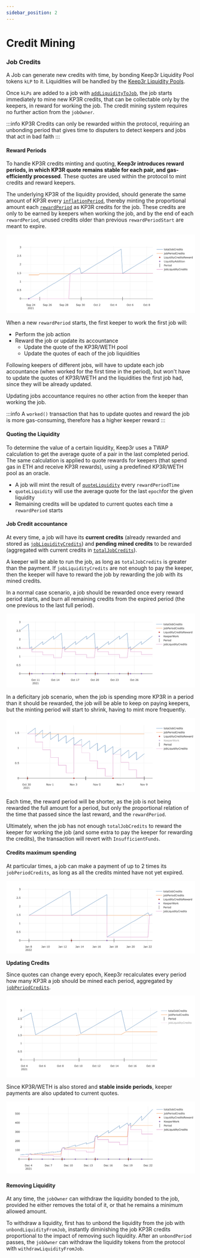 ```yaml
---
sidebar_position: 2
---
```

# Credit Mining

### Job Credits

A Job can generate new credits with time, by bonding Keep3r Liquidity Pool tokens `kLP` to it. Liquidities will be handled by the [Keep3r Liquidity Pools](../keep3r-liquidity-pools/README.md).

Once `kLPs` are added to a job with [`addLiquidityToJob`](../../technical/peripherals/IKeep3rJobFundableLiquidity.md#addliquiditytojob-address-_job-address-_liquidity-uint256-_amount-external), the job starts immediately to mine new KP3R credits, that can be collectable only by the keepers, in reward for working the job. The credit mining system requires no further action from the `jobOwner`.

:::info
KP3R Credits can only be rewarded within the protocol, requiring an unbonding period that gives time to disputers to detect keepers and jobs that act in bad faith
:::

#### Reward Periods

To handle KP3R credits minting and quoting, **Keep3r introduces reward periods, in which KP3R quote remains stable for each pair, and gas-efficiently processed**. These quotes are used within the protocol to mint credits and reward keepers.

The underlying KP3R of the liquidity provided, should generate the same amount of KP3R every [`inflationPeriod`](../../technical/peripherals/IKeep3rParameters.md#inflationperiod-uint256-_period-external), thereby minting the proportional amount each [`rewardPeriod`](../../technical/peripherals/IKeep3rParameters.md#rewardperiodtime-uint256-_days-external) as KP3R credits for the job. These credits are only to be earned by keepers when working the job, and by the end of each `rewardPeriod`, unused credits older than previous `rewardPeriodStart` are meant to expire.

![Credit mining without work](./img/image-4.png)

When a new `rewardPeriod` starts, the first keeper to work the first job will:

* Perform the job action
* Reward the job or update its accountance
  * Update the quote of the KP3R/WETH pool
  * Update the quotes of each of the job liquidities

Following keepers of different jobs, will have to update each job accountance \(when worked for the first time in the period\), but won't have to update the quotes of KP3R/WETH and the liquidities the first job had, since they will be already updated. 

Updating jobs accountance requires no other action from the keeper than working the job.

:::info
A `worked()` transaction that has to update quotes and reward the job is more gas-consuming, therefore has a higher keeper reward
:::

#### Quoting the Liquidity

To determine the value of a certain liquidity, Keep3r uses a TWAP calculation to get the average quote of a pair in the last completed period. The same calculation is applied to quote rewards for keepers \(that spend gas in ETH and receive KP3R rewards\), using a predefined KP3R/WETH pool as an oracle.

* A job will mint the result of [`quoteLiquidity`](../../technical/peripherals/IKeep3rJobFundableLiquidity.md#quoteliquidity-address-_liquidity-uint256-_amount-uint256-_periodcredits-external) every `rewardPeriodTime` 
* `quoteLiquidity` will use the average quote for the last `epoch`for the given liquidity
* Remaining credits will be updated to current quotes each time a `rewardPeriod` starts

#### Job Credit accountance

At every time, a job will have its **current credits** \(already rewarded and stored as [`jobLiquidityCredits`](../../technical/peripherals/IKeep3rJobFundableLiquidity.md#jobperiodcredits-address-_job-uint256-_amount-external)\) and **pending mined credits** to be rewarded \(aggregated with current credits in [`totalJobCredits`](../../technical/peripherals/IKeep3rJobFundableLiquidity.md#totaljobcredits-address-_job-uint256-_amount-external)\). 

A keeper will be able to run the job, as long as `totalJobCredits` is greater than the payment. If `jobLiquidityCredits` are not enough to pay the keeper, then the keeper will have to reward the job by rewarding the job with its mined credits.

In a normal case scenario, a job should be rewarded once every reward period starts, and burn all remaining credits from the expired period \(the one previous to the last full period\). 

![Normal case scenario](./img/image-9.png)

In a deficitary job scenario, when the job is spending more KP3R in a period than it should be rewarded, the job will be able to keep on paying keepers, but the minting period will start to shrink, having to mint more frequently.

![Deficitary job scenario](./img/image-7.png)

Each time, the reward period will be shorter, as the job is not being rewarded the full amount for a period, but only the proportional relation of the time that passed since the last reward, and the `rewardPeriod`.

Ultimately, when the job has not enough `totalJobCredits` to reward the keeper for working the job \(and some extra to pay the keeper for rewarding the credits\), the transaction will revert with `InsufficientFunds`.

#### Credits maximum spending

At particular times, a job can make a payment of up to 2 times its `jobPeriodCredits`, as long as all the credits minted have not yet expired. 

![Credits spending greater than jobPeriodCredits](./img/image-2.png)

**Updating Credits**

Since quotes can change every epoch, Keep3r recalculates every period how many KP3R a job should be mined each period, aggregated by [`jobPeriodCredits`](../../technical/peripherals/IKeep3rJobFundableLiquidity.md#jobperiodcredits-address-_job-uint256-_amount-external).

![Credit mining with quote change](./img/image-5.png)

Since KP3R/WETH is also stored and **stable inside periods**, keeper payments are also updated to current quotes.

![Work scenario with quote change](./img/image-1.png)

#### Removing Liquidity

At any time, the `jobOwner` can withdraw the liquidity bonded to the job, provided he either removes the total of it, or that he remains a minimum allowed amount. 

To withdraw a liquidity, first has to unbond the liquidity from the job with `unbondLiquidityFromJob`, instantly diminishing the job KP3R credits proportional to the impact of removing such liquidity. After an `unbondPeriod` passes, the `jobOwner` can withdraw the liquidity tokens from the protocol with `withdrawLiquidityFromJob`.

